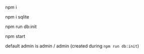 <p>npm i</p>
<p>npm i sqlite</p>
<p>npm run db:init</p>
<p>npm start</p>

<p>default admin is admin / admin (created during <code>npm run db:init</code>)</p>
